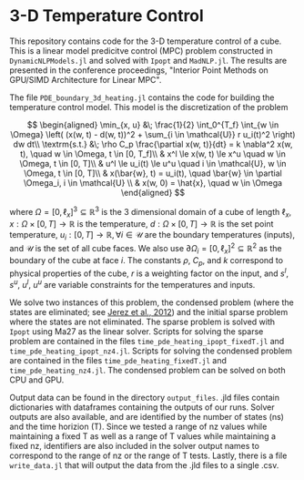 # 3-D Temperature Control

This repository contains code for the 3-D temperature control of a cube. This is a linear model predicitve control (MPC) problem constructed in `DynamicNLPModels.jl` and solved with `Ipopt` and `MadNLP.jl`. The results are presented in the conference proceedings, "Interior Point Methods on GPU/SIMD Architecture for Linear MPC".

The file `PDE_boundary_3d_heating.jl` contains the code for building the temperature control model. This model is the discretization of the problem 

$$
\begin{aligned}
    \min_{x, u} &\; \frac{1}{2} \int_0^{T_f} \int_{w \in \Omega} \left( (x(w, t) - d(w, t))^2 + \sum_{i \in \mathcal{U}} r u_i(t)^2 \right) dw dt\\
    \textrm{s.t.} &\; \rho C_p  \frac{\partial x(w, t)}{dt} = k \nabla^2 x(w, t), \quad w \in \Omega, t \in [0, T_f]\\
    & x^l \le x(w, t) \le x^u \quad w \in \Omega, t \in [0, T]\\
    & u^l \le u_i(t) \le u^u \quad i \in \mathcal{U}, w \in \Omega, t \in [0, T]\\
    & x(\bar{w}, t) = u_i(t), \quad \bar{w} \in \partial \Omega_i, i \in \mathcal{U}  \\
    & x(w, 0) = \hat{x}, \quad w \in \Omega
\end{aligned}
$$

where $\Omega = [0, \ell_x]^3 \subseteq \mathbb{R}^3$ is the 3 dimensional domain of a cube of length $\ell_x$, $x: \Omega \times [0, T] \rightarrow \mathbb{R}$ is the temperature, $d: \Omega \times [0, T] \rightarrow \mathbb{R}$  is the set point temperature,  $u_i: [0, T] \rightarrow \mathbb{R}, \forall i \in \mathcal{U}$ are the boundary temperatures (inputs), and $\mathcal{U}$ is the set of all cube faces. We also use $\partial \Omega_i = [0, \ell_x]^2 \subseteq \mathbb{R}^2$ as the boundary of the cube at face $i$. The constants $\rho$, $C_p$, and $k$ correspond to physical properties of the cube, $r$ is a weighting factor on the input, and $s^l$, $s^u$, $u^l$, $u^u$ are variable constraints for the temperatures and inputs.

We solve two instances of this problem, the condensed problem (where the states are eliminated; see [Jerez et al., 2012](https://doi.org/10.1016/j.automatica.2012.03.010)) and the initial sparse problem where the states are not eliminated. The sparse problem is solved with `Ipopt` using Ma27 as the linear solver. Scripts for solving the sparse problem are contained in the files `time_pde_heating_ipopt_fixedT.jl` and `time_pde_heating_ipopt_nz4.jl`. Scripts for solving the condensed problem are contained in the files `time_pde_heating_fixedT.jl` and `time_pde_heating_nz4.jl`. The condensed problem can be solved on both CPU and GPU. 

Output data can be found in the directory `output_files`. .jld files contain dictionaries with dataframes containing the outputs of our runs. Solver outputs are also available, and are identified by the number of states (ns) and the time horizion (T). Since we tested a range of nz values while maintaining a fixed T as well as a range of T values while maintaining a fixed nz, identifiers are also included in the solver output names to correspond to the range of nz or the range of T tests. Lastly, there is a file `write_data.jl` that will output the data from the .jld files to a single .csv. 